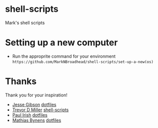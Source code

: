 # shell-scripts
Mark's shell scripts

# Setting up a new computer
* Run the approprite command for your environment
`https://github.com/MarkNBroadhead/shell-scripts/set-up-a-new(os)` 

# Thanks
Thank you for your inspiration!
* [Jesse Gibson](https://github.com/PsychoLlama) [dotfiles](https://github.com/PsychoLlama/dotfiles)
* [Trevor D Miller](https://github.com/trevordmiller) [shell-scripts](https://github.com/trevordmiller/shell-scripts)
* [Paul Irish](https://github.com/paulirish) [dotfiles](https://github.com/paulirish/dotfiles)
* [Mathias Bynens](https://github.com/mathiasbynens) [dotfiles](https://github.com/mathiasbynens/dotfiles)

